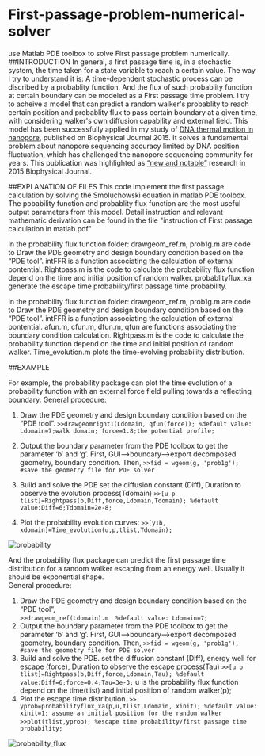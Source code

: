 # First-passage-problem-numerical-solver
use Matlab PDE toolbox to solve First passage problem numerically.
##INTRODUCTION
In general, a first passage time is, in a stochastic system, the time taken for a state variable to reach a certain value. The way I try to understand it is: A time-dependent stochastic process can be discribed by a probablity function. And the flux of such probablity function at certain boundary can be modeled as a First passage time problem. I try to acheive a model that can predict a random walker's probablity to reach certain position and probablity flux to pass certain boundary at a given time, with considering walker's own diffusion capability and external field. This model has been successfully applied in my study of [DNA thermal motion in nanopore](http://www.sciencedirect.com/science/article/pii/S0006349515008541), published on Biophysical Journal 2015. It solves a fundamental problem about nanopore sequencing accuracy limited by DNA position fluctuation, which has challenged the nanopore sequencing community for years.  This publication was highlighted as [“new and notable”](http://www.cell.com/biophysj/abstract/S0006-3495(15)01006-1) research in 2015 Biophysical Journal.

##EXPLANATION OF FILES
This code implement the first passage calculation by solving the Smoluchowski equation in matlab PDE toolbox.
The pobability function and probablity flux function are the most useful output parameters from this model.
Detail instruction and relevant mathematic derivation can be found in the file "instruction of First passage calculation in matlab.pdf"

In the probability flux function folder:
drawgeom_ref.m, prob1g.m are code to Draw the PDE geometry and design boundary condition based on the “PDE tool”.
intFFR is a function associating the calculation of external pontential.
Rightpass.m is the code to calculate the probability flux function depend on the time and initial position of random walker.
probablityflux_xa generate the escape time probability/first passage time probability.

In the probability flux function folder:
drawgeom_ref.m, prob1g.m are code to Draw the PDE geometry and design boundary condition based on the “PDE tool”.
intFFR is a function associating the calculation of external pontential.
afun.m, cfun.m, dfun.m, qfun are functions associating the boundary condition calculation.
Rightpass.m is the code to calculate the probability function depend on the time and initial position of random walker.
Time_evolution.m plots the time-evolving probability distribution. 

##EXAMPLE

For example, the probability package can plot the time evolution of a probability function with an external force field pulling towards a reflecting boundary.
General procedure:

1.	Draw the PDE geometry and design boundary condition based on the “PDE tool”. 
`>>drawgeomright1(Ldomain, qfun(force)); %default value: Ldomain=7;walk domain; force=1.8;the potential profile;`

2.	Output the boundary parameter from the PDE toolbox to get the parameter ‘b’ and ‘g’. 
First, GUI-->boundary-->export decomposed geometry, boundary condition. 
Then,
`>>fid = wgeom(g, 'prob1g'); #save the geometry file for PDE solver`

3.	Build and solve the PDE
set the diffusion constant (Diff), Duration to observe the evolution process(Tdomain)
`>>[u p tlist]=Rightpass(b,Diff,force,Ldomain,Tdomain); %default value:Diff=6;Tdomain=2e-8;`

4.	Plot the probability evolution curves:
`>>[y1b, xdomain]=Time_evolution(u,p,tlist,Tdomain);`

![probability](https://cloud.githubusercontent.com/assets/19654472/18856826/6bd14530-842c-11e6-9b11-b6c83643ece0.png)

And the probability flux package can predict the first passage time distribution for a random walker escaping from an energy well. Usually it should be exponential shape.  
General procedure:
1.	Draw the PDE geometry and design boundary condition based on the “PDE tool”,   
`>>drawgeom_ref(Ldomain).m  %default value: Ldomain=7;`
2.	Output the boundary parameter from the PDE toolbox to get the parameter ‘b’ and ‘g’. 
First, GUI-->boundary-->export decomposed geometry, boundary condition. 
Then,
`>>fid = wgeom(g, 'prob1g'); #save the geometry file for PDE solver`
3.	Build and solve the PDE. 
set the diffusion constant (Diff), energy well for escape (force), Duration to observe the escape process(Tau)
`>>[u p tlist]=Rightpass(b,Diff,force,Ldomain,Tau); %default value:Diff=6;force=0.4;Tau=3e-3;`
u is the probability flux function depend on the time(tlist) and initial position of random walker(p); 
4.	Plot the escape time distribution.
`>> yprob=probabilityflux_xa(p,u,tlist,Ldomain, xinit); %default value: xinit=1; assume an initial position for the random walker`
`>>plot(tlist,yprob); %escape time probability/first passage time probability;`

![probability_flux](https://cloud.githubusercontent.com/assets/19654472/18859488/86bdcf2e-8442-11e6-82a9-b277a7686a57.png)
